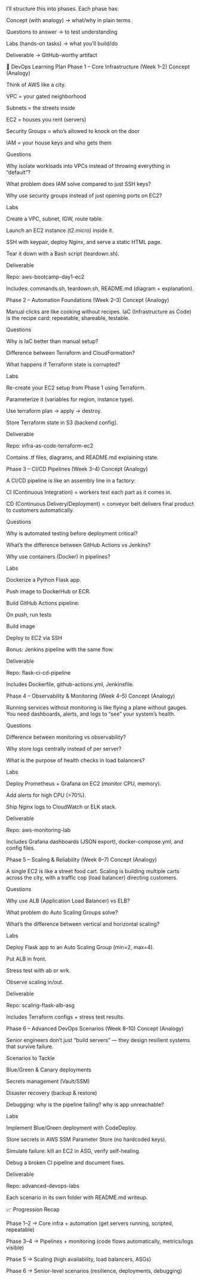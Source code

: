 I’ll structure this into phases. Each phase has:

Concept (with analogy) → what/why in plain terms

Questions to answer → to test understanding

Labs (hands-on tasks) → what you’ll build/do

Deliverable → GitHub-worthy artifact

🚀 DevOps Learning Plan
Phase 1 – Core Infrastructure (Week 1–2)
Concept (Analogy)

Think of AWS like a city.

VPC = your gated neighborhood

Subnets = the streets inside

EC2 = houses you rent (servers)

Security Groups = who’s allowed to knock on the door

IAM = your house keys and who gets them

Questions

Why isolate workloads into VPCs instead of throwing everything in “default”?

What problem does IAM solve compared to just SSH keys?

Why use security groups instead of just opening ports on EC2?

Labs

Create a VPC, subnet, IGW, route table.

Launch an EC2 instance (t2.micro) inside it.

SSH with keypair, deploy Nginx, and serve a static HTML page.

Tear it down with a Bash script (teardown.sh).

Deliverable

Repo: aws-bootcamp-day1-ec2

Includes: commands.sh, teardown.sh, README.md (diagram + explanation).

Phase 2 – Automation Foundations (Week 2–3)
Concept (Analogy)

Manual clicks are like cooking without recipes. IaC (Infrastructure as Code) is the recipe card: repeatable, shareable, testable.

Questions

Why is IaC better than manual setup?

Difference between Terraform and CloudFormation?

What happens if Terraform state is corrupted?

Labs

Re-create your EC2 setup from Phase 1 using Terraform.

Parameterize it (variables for region, instance type).

Use terraform plan → apply → destroy.

Store Terraform state in S3 (backend config).

Deliverable

Repo: infra-as-code-terraform-ec2

Contains .tf files, diagrams, and README.md explaining state.

Phase 3 – CI/CD Pipelines (Week 3–4)
Concept (Analogy)

A CI/CD pipeline is like an assembly line in a factory:

CI (Continuous Integration) = workers test each part as it comes in.

CD (Continuous Delivery/Deployment) = conveyor belt delivers final product to customers automatically.

Questions

Why is automated testing before deployment critical?

What’s the difference between GitHub Actions vs Jenkins?

Why use containers (Docker) in pipelines?

Labs

Dockerize a Python Flask app.

Push image to DockerHub or ECR.

Build GitHub Actions pipeline:

On push, run tests

Build image

Deploy to EC2 via SSH

Bonus: Jenkins pipeline with the same flow.

Deliverable

Repo: flask-ci-cd-pipeline

Includes Dockerfile, github-actions.yml, Jenkinsfile.

Phase 4 – Observability & Monitoring (Week 4–5)
Concept (Analogy)

Running services without monitoring is like flying a plane without gauges. You need dashboards, alerts, and logs to “see” your system’s health.

Questions

Difference between monitoring vs observability?

Why store logs centrally instead of per server?

What is the purpose of health checks in load balancers?

Labs

Deploy Prometheus + Grafana on EC2 (monitor CPU, memory).

Add alerts for high CPU (>70%).

Ship Nginx logs to CloudWatch or ELK stack.

Deliverable

Repo: aws-monitoring-lab

Includes Grafana dashboards (JSON export), docker-compose.yml, and config files.

Phase 5 – Scaling & Reliability (Week 6–7)
Concept (Analogy)

A single EC2 is like a street food cart. Scaling is building multiple carts across the city, with a traffic cop (load balancer) directing customers.

Questions

Why use ALB (Application Load Balancer) vs ELB?

What problem do Auto Scaling Groups solve?

What’s the difference between vertical and horizontal scaling?

Labs

Deploy Flask app to an Auto Scaling Group (min=2, max=4).

Put ALB in front.

Stress test with ab or wrk.

Observe scaling in/out.

Deliverable

Repo: scaling-flask-alb-asg

Includes Terraform configs + stress test results.

Phase 6 – Advanced DevOps Scenarios (Week 8–10)
Concept (Analogy)

Senior engineers don’t just “build servers” — they design resilient systems that survive failure.

Scenarios to Tackle

Blue/Green & Canary deployments

Secrets management (Vault/SSM)

Disaster recovery (backup & restore)

Debugging: why is the pipeline failing? why is app unreachable?

Labs

Implement Blue/Green deployment with CodeDeploy.

Store secrets in AWS SSM Parameter Store (no hardcoded keys).

Simulate failure: kill an EC2 in ASG, verify self-healing.

Debug a broken CI pipeline and document fixes.

Deliverable

Repo: advanced-devops-labs

Each scenario in its own folder with README.md writeup.

📈 Progression Recap

Phase 1–2 → Core infra + automation (get servers running, scripted, repeatable)

Phase 3–4 → Pipelines + monitoring (code flows automatically, metrics/logs visible)

Phase 5 → Scaling (high availability, load balancers, ASGs)

Phase 6 → Senior-level scenarios (resilience, deployments, debugging)